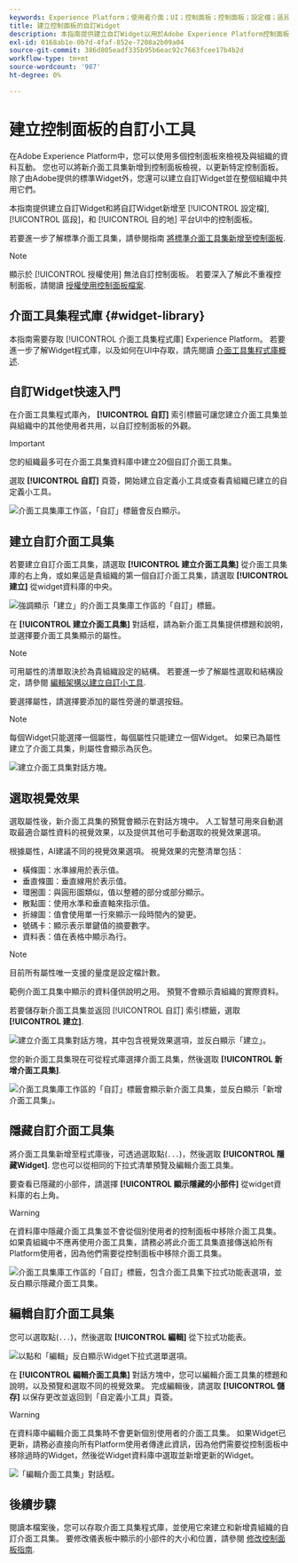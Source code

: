 ```yaml
---
keywords: Experience Platform；使用者介面；UI；控制面板；控制面板；設定檔；區段；目的地；授權使用；Widget；量度；
title: 建立控制面板的自訂Widget
description: 本指南提供建立自訂Widget以用於Adobe Experience Platform控制面板的逐步指示。
exl-id: 0168ab1e-0b7d-4faf-852e-7208a2b09a04
source-git-commit: 386d805eadf335b95b6eac92c7663fcee17b4b2d
workflow-type: tm+mt
source-wordcount: '987'
ht-degree: 0%

---
```


# 建立控制面板的自訂小工具

在Adobe Experience Platform中，您可以使用多個控制面板來檢視及與組織的資料互動。 您也可以將新介面工具集新增到控制面板檢視，以更新特定控制面板。 除了由Adobe提供的標準Widget外，您還可以建立自訂Widget並在整個組織中共用它們。

本指南提供建立自訂Widget和將自訂Widget新增至 [!UICONTROL 設定檔], [!UICONTROL 區段]，和 [!UICONTROL 目的地] 平台UI中的控制面板。

若要進一步了解標準介面工具集，請參閱指南 [將標準介面工具集新增至控制面板](standard-widgets.md).

>[!NOTE]
>
>顯示於 [!UICONTROL 授權使用] 無法自訂控制面板。 若要深入了解此不重複控制面板，請閱讀 [授權使用控制面板檔案](../guides/license-usage.md).

## 介面工具集程式庫 {#widget-library}

本指南需要存取 [!UICONTROL 介面工具集程式庫] Experience Platform。 若要進一步了解Widget程式庫，以及如何在UI中存取，請先閱讀 [介面工具集程式庫概述](widget-library.md).

## 自訂Widget快速入門

在介面工具集程式庫內， **[!UICONTROL 自訂]** 索引標籤可讓您建立介面工具集並與組織中的其他使用者共用，以自訂控制面板的外觀。

>[!IMPORTANT]
>
>您的組織最多可在介面工具集資料庫中建立20個自訂介面工具集。

選取 **[!UICONTROL 自訂]** 頁簽，開始建立自定義小工具或查看貴組織已建立的自定義小工具。

![介面工具集庫工作區，「自訂」標籤會反白顯示。](../images/customization/custom-widgets.png)

## 建立自訂介面工具集

若要建立自訂介面工具集，請選取 **[!UICONTROL 建立介面工具集]** 從介面工具集庫的右上角，或如果這是貴組織的第一個自訂介面工具集，請選取 **[!UICONTROL 建立]** 從widget資料庫的中央。

![強調顯示「建立」的介面工具集庫工作區的「自訂」標籤。](../images/customization/create-widget.png)

在 **[!UICONTROL 建立介面工具集]** 對話框，請為新介面工具集提供標題和說明，並選擇要介面工具集顯示的屬性。

>[!NOTE]
>
>可用屬性的清單取決於為貴組織設定的結構。 若要進一步了解屬性選取和結構設定，請參閱 [編輯架構以建立自訂小工具](edit-schema.md).

要選擇屬性，請選擇要添加的屬性旁邊的單選按鈕。

>[!NOTE]
>
>每個Widget只能選擇一個屬性，每個屬性只能建立一個Widget。 如果已為屬性建立了介面工具集，則屬性會顯示為灰色。

![建立介面工具集對話方塊。](../images/customization/create-widget-dialog.png)

## 選取視覺效果

選取屬性後，新介面工具集的預覽會顯示在對話方塊中。 人工智慧可用來自動選取最適合屬性資料的視覺效果，以及提供其他可手動選取的視覺效果選項。

根據屬性，AI建議不同的視覺效果選項。 視覺效果的完整清單包括：

* 橫條圖：水準線用於表示值。
* 垂直條圖：垂直線用於表示值。
* 環圈圖：與圓形圖類似，值以整體的部分或部分顯示。
* 散點圖：使用水準和垂直軸來指示值。
* 折線圖：值會使用單一行來顯示一段時間內的變更。
* 號碼卡：顯示表示單鍵值的摘要數字。
* 資料表：值在表格中顯示為行。

>[!NOTE]
>
>目前所有屬性唯一支援的量度是設定檔計數。
>
>範例介面工具集中顯示的資料僅供說明之用。 預覽不會顯示貴組織的實際資料。

若要儲存新介面工具集並返回 [!UICONTROL 自訂] 索引標籤，選取 **[!UICONTROL 建立]**.

![建立介面工具集對話方塊，其中包含視覺效果選項，並反白顯示「建立」。](../images/customization/create-widget-select-attribute.png)

您的新介面工具集現在可從程式庫選擇介面工具集，然後選取 **[!UICONTROL 新增介面工具集]**.

![介面工具集庫工作區的「自訂」標籤會顯示新介面工具集，並反白顯示「新增介面工具集」。](../images/customization/custom-widgets-new.png)

## 隱藏自訂介面工具集

將介面工具集新增至程式庫後，可透過選取點(`...`)，然後選取 **[!UICONTROL 隱藏Widget]**. 您也可以從相同的下拉式清單預覽及編輯介面工具集。

要查看已隱藏的小部件，請選擇 **[!UICONTROL 顯示隱藏的小部件]** 從widget資料庫的右上角。

>[!WARNING]
>
>在資料庫中隱藏介面工具集並不會從個別使用者的控制面板中移除介面工具集。 如果貴組織中不應再使用介面工具集，請務必將此介面工具集直接傳送給所有Platform使用者，因為他們需要從控制面板中移除介面工具集。

![介面工具集庫工作區的「自訂」標籤，包含介面工具集下拉式功能表選項，並反白顯示隱藏介面工具集。](../images/customization/hide-widget.png)

## 編輯自訂介面工具集

您可以選取點(`...`)，然後選取 **[!UICONTROL 編輯]** 從下拉式功能表。

![以點和「編輯」反白顯示Widget下拉式選單選項。](../images/customization/custom-widget-edit.png)

在 **[!UICONTROL 編輯介面工具集]** 對話方塊中，您可以編輯介面工具集的標題和說明，以及預覽和選取不同的視覺效果。 完成編輯後，請選取 **[!UICONTROL 儲存]** 以保存更改並返回到「自定義小工具」頁簽。

>[!WARNING]
>
>在資料庫中編輯介面工具集時不會更新個別使用者的介面工具集。 如果Widget已更新，請務必直接向所有Platform使用者傳達此資訊，因為他們需要從控制面板中移除過時的Widget，然後從Widget資料庫中選取並新增更新的Widget。

![「編輯介面工具集」對話框。](../images/customization/edit-widget.png)

## 後續步驟

閱讀本檔案後，您可以存取介面工具集程式庫，並使用它來建立和新增貴組織的自訂介面工具集。 要修改儀表板中顯示的小部件的大小和位置，請參閱 [修改控制面板指南](modify.md).
